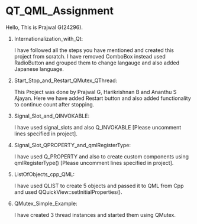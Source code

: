 # QT_QML_Assignment

Hello, This is Prajwal G(24296).

1. Internationalization_with_Qt:

    I have followed all the steps you have mentioned and created this project from scratch.
    I have removed ComboBox instead used RadioButton and grouped them to change langauge and also added Japanese language.
    
2. Start_Stop_and_Restart_QMutex_QThread:

    This Project was done by Prajwal G, Harikrishnan B and Ananthu S Ajayan.
    Here we have added Restart button and also added functionality to continue count after stopping.
    
3. Signal_Slot_and_QINVOKABLE:

    I have used signal_slots and also Q_INVOKABLE [Please uncomment lines specified in project].
   
4. Signal_Slot_QPROPERTY_and_qmlRegisterType:

    I have used Q_PROPERTY and also to create custom components using qmlRegisterType() [Please uncomment lines specified in project].

5. ListOfObjects_cpp_QML:

    I have used QLIST to create 5 objects and passed it to QML from Cpp and used QQuickView::setInitialProperties().
    
6. QMutex_Simple_Example:

    I have created 3 thread instances and started them using QMutex.
    

    
    

